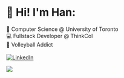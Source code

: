 # 🤗 Hi! I'm Han:

📕 Computer Science @ University of Toronto <br />
💻 Fullstack Developer @ ThinkCol <br />
🏐 Volleyball Addict <br />
<br />
[![LinkedIn](https://img.shields.io/badge/LinkedIn-%230077B5.svg?logo=linkedin&logoColor=white)](https://linkedin.com/in/hanxheng) 

![](https://github-readme-streak-stats.herokuapp.com/?user=shaaaaame&theme=dark&hide_border=false)<br/>
